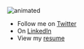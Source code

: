 ![animated](https://raw.githubusercontent.com/donavon/donavon/master/img/readme.svg)

- Follow me on [Twitter](https://dwe.st/t)
- On [LinkedIn](https://dwe.st/li)
- View my [resume](https://dwe.st/resume)

<!--
**donavon/donavon** is a ✨ _special_ ✨ repository because its `README.md` (this file) appears on your GitHub profile.

Here are some ideas to get you started:

- 🔭 I’m currently working on ...
- 🌱 I’m currently learning ...
- 👯 I’m looking to collaborate on ...
- 🤔 I’m looking for help with ...
- 💬 Ask me about ...
- 📫 How to reach me: ...
- 😄 Pronouns: ...
- ⚡ Fun fact: ...
-->
